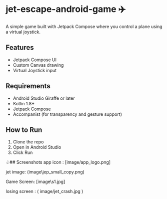 # jet-escape-android-game ✈️

A simple game built with Jetpack Compose where you control a plane using a virtual joystick.

## Features
- Jetpack Compose UI
- Custom Canvas drawing
- Virtual Joystick input

## Requirements
- Android Studio Giraffe or later
- Kotlin 1.8+
- Jetpack Compose
- Accompanist (for transparency and gesture support)

## How to Run
1. Clone the repo
2. Open in Android Studio
3. Click Run

♧## Screenshots
app icon : 
[image/app_logo.png]

jet image:
(image\jep_small_copy.png)

Game Screen:
[image\s1.jpg]

losing screen : 
( image/jet_crash.jpg )


